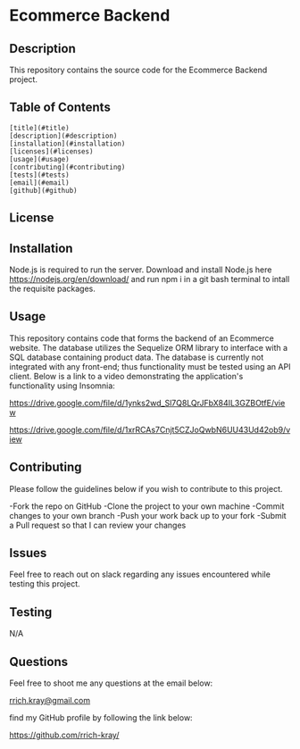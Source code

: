 # Ecommerce Backend

## Description

This repository contains the source code for the Ecommerce Backend project.

## Table of Contents

    [title](#title)
    [description](#description)
    [installation](#installation)
    [licenses](#licenses)
    [usage](#usage)
    [contributing](#contributing)
    [tests](#tests)
    [email](#email)
    [github](#github)

## License

## Installation

Node.js is required to run the server. Download and install Node.js here https://nodejs.org/en/download/ and run npm i in a git bash terminal to intall the requisite packages.

## Usage

This repository contains code that forms the backend of an Ecommerce website. The database utilizes the Sequelize ORM library to interface with a SQL database containing product data. The database is currently not integrated with any front-end; thus functionality must be tested using an API client. Below is a link to a video demonstrating the application's functionality using Insomnia:

https://drive.google.com/file/d/1ynks2wd_Sl7Q8LQrJFbX84IL3GZBOtfE/view

https://drive.google.com/file/d/1xrRCAs7Cnjt5CZJoQwbN6UU43Ud42ob9/view

## Contributing

Please follow the guidelines below if you wish to contribute to this project.

-Fork the repo on GitHub
-Clone the project to your own machine
-Commit changes to your own branch
-Push your work back up to your fork
-Submit a Pull request so that I can review your changes

## Issues

Feel free to reach out on slack regarding any issues encountered while testing this project.

## Testing

N/A

## Questions

Feel free to shoot me any questions at the email below:

rrich.kray@gmail.com

find my GitHub profile by following the link below:

https://github.com/rrich-kray/
